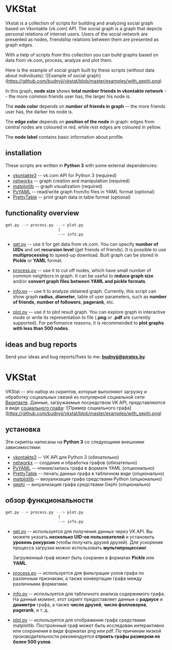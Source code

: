# VKStat

Vkstat is a collection of scripts for building and analyzing social graph based
on Vkontakte (vk.com) API.
The social graph is a graph that depicts personal relations of internet users.
Users of the social network are presented as nodes,
friendship relations between them are presented as graph edges.

With a help of scripts from this collection you can build graphs based on
data from vk.com, process, analyze and plot them.

Here is the example of social graph built by these scripts (without data about individuals):
![Example of social graph]
(https://github.com/budnyjj/vkstat/blob/master/examples/with_gephi.png)

In this graph, **node size** shows **total number friends in vkontakte network** --
the more common friends user has, the larger his node is.

The **node color** depends on **number of friends in graph** -- 
the more friends user has, the darker his node is.

The **edge color** depends on **position of the node** in graph: edges from central nodes are coloured in
red, while rest edges are coloured in yellow.

The **node label** contains basic information about profile.

## installation

These scripts are written in **Python 3** with some external dependencies:
* [vkontakte3](https://github.com/budnyjj/vkontakte3) --
vk.com API for Python 3 (required)
* [networkx](https://networkx.github.io/) --
graph creation and manipulation (required)
* [matplotlib](http://matplotlib.org/) --
graph visualization (required)
* [PyYAML](https://pypi.python.org/pypi/PyYAML) --
read/write graph from/to files in YAML format (optional)
* [PrettyTable](https://pypi.python.org/pypi/PrettyTable) --
print graph data in table format (optional)

## functionality overview

```bash
get.py --> process.py ---> plot.py
                       |
                       --> info.py
```

* [get.py](https://github.com/budnyjj/vkstat/blob/master/get.py) --
  use it for get data from vk.com.
  You can specify **number of UIDs** and set **recursion level**
  (get friends of friends). 
  It is possible to use **multiprocessing** to speed-up download.
  Built graph can be stored in **Pickle** or **YAML** format.

* [process.py](https://github.com/budnyjj/vkstat/blob/master/process.py) --
  use it to cut off nodes, which have small number of common neighbors in graph.
  It can be useful to **reduce graph size** 
  and/or **convert graph files between YAML and pickle formats**.

* [info.py](https://github.com/budnyjj/vkstat/blob/master/info.py) --
  use it to analyze obtained graph.
  Currently, this script can show graph **radius**, **diameter**,
  table of user parameters, such as
  **number of friends**, **number of followers**, **pagerank**, etc.

* [plot.py](https://github.com/budnyjj/vkstat/blob/master/plot.py) --
  use it to plot result graph.
  You can explore graph in interactive mode or write its representation to file 
  (**.png** or **.pdf** are currently supported). 
  For perfomance reasons, it is recommended to
  **plot graphs with less than 500 nodes**.

## ideas and bug reports

Send your ideas and bug reports/fixes to me: **budnyjj@pirates.by**.

# VKStat

VKStat -- это набор из скриптов, которые выполняют загрузку и обработку
социальных связей из популярной социальной сети [Вконтакте](https://vk.com).
Данные, загружаемые посредством VK API, представляются в виде 
[социального графа](https://ru.wikipedia.org/wiki/%D0%A1%D0%BE%D1%86%D0%B8%D0%B0%D0%BB%D1%8C%D0%BD%D1%8B%D0%B9_%D0%B3%D1%80%D0%B0%D1%84):
![Пример социального графа]
(https://github.com/budnyjj/vkstat/blob/master/examples/with_gephi.png)

## установка

Эти скрипты написаны на **Python 3** со следующими внешними зависимостями:
* [vkontakte3](https://github.com/budnyjj/vkontakte3) --
VK API для Python 3 (обязательно)
* [networkx](https://networkx.github.io/) --
создание и обработка графов (обязательно)
* [PyYAML](https://pypi.python.org/pypi/PyYAML) --
чтение/запись графа в формате YAML (опционально)
* [PrettyTable](https://pypi.python.org/pypi/PrettyTable) --
печать данных графа в табличном виде (опционально)
* [matplotlib](http://matplotlib.org/) -- визуализация графа средствами Python
(опционально)
* [gephi](http://gephi.github.io/) -- визуализация графа средствами Gephi
(опционально)

## обзор функциональности

```bash
get.py --> process.py ---> plot.py
                       |
                       --> info.py
```

* [get.py](https://github.com/budnyjj/vkstat/blob/master/get.py) --
  используется для получения данных через VK API.
  Вы можете указать **несколько UID-ов пользователей**
  и установить **уровень рекурсии** (чтобы получать друзей друзей). 
  Для ускорения процесса загрузки можно использовать **мультипроцессинг**.

  Загруженный граф может быть сохранен в форматах  **Pickle** или **YAML**.

* [process.py](https://github.com/budnyjj/vkstat/blob/master/process.py) --
  используется для фильтрации узлов графа по различным признакам,
  а также конвертации графа между различными форматами.

* [info.py](https://github.com/budnyjj/vkstat/blob/master/info.py) --
  используется для табличного анализа содержимого графа.
  На данный момент, этот скрипт предоставляет данные о
  **радиусе** и **диаметре** графа,
  а также **число друзей**, **число фолловеров**, **pagerank**,
  и т. д.

* [plot.py](https://github.com/budnyjj/vkstat/blob/master/plot.py) --
  используется для отображения графа средствами matplotlib.
  Построенный граф может быть исследован интерактивно или сохранения
  в виде форматах png или pdf. 
  По причинам низкой производительности рекомендуется
  **строить графы размером не более 500 узлов**.
